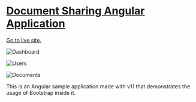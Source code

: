 # [Document Sharing Angular Application](https://document-sharing-angular.vercel.app/)

[Go to live site.](https://document-sharing-angular.vercel.app/)

![Dashboard](https://user-images.githubusercontent.com/47753684/110841106-5df5f600-825a-11eb-9882-f65bac88a158.jpg)

![Users](https://user-images.githubusercontent.com/47753684/110841111-5f272300-825a-11eb-8143-4879d154c315.jpg)

![Documents](https://user-images.githubusercontent.com/47753684/110841118-5fbfb980-825a-11eb-8832-f74c25a95cca.jpg)

This is an Angular sample application made with v11 that demonstrates the usage of Bootstrap inside it.

